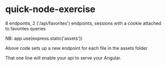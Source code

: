 # quick-node-exercise
8 endpoints,
2 ('/api/favorites') endpoints,
sessions with a cookie attached to favorites queries

NB: app.use(express.static('assets'))

Above code sets up a new endpoint for each file in the assets folder

That one line will enable your api to serve your Angular.
